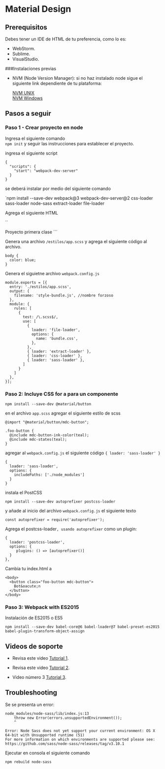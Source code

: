 Material Design 
====================

Prerequisitos
---------------------
Debes tener un IDE de HTML de tu preferencia, como lo es:

*   WebStorm.
*   Sublime.
*   VisualStudio.

###Instalaciones previas

* NVM (Node Version Manager): si no haz instalado node sigue el siguiente link dependiente de tu plataforma:

   [NVM UNIX](https://github.com/creationix/nvm)  
   [NVM Windows](https://github.com/coreybutler/nvm-windows)
   
   

Pasos a seguir
--------------------
### Paso 1 - Crear proyecto en node

Ingresa el siguiente comando  
`npm init`
y seguir las instrucciones para establecer el proyecto.

ingresa el siguiente script 

```
{
  "scripts": {
    "start": "webpack-dev-server"
  }
}
```

se deberá instalar por medio del siguiente comando

`npm install --save-dev webpack@3 webpack-dev-server@2 css-loader sass-loader node-sass extract-loader file-loader

Agrega el siguiente HTML

``
<!DOCTYPE html>
<html>
  <head>
    <link rel="stylesheet" href="estilos.css">
  </head>
  <body>Proyecto primera clase</body>
</html>
```

Genera una archivo `/estilos/app.scss` y agrega el siguiente código 
al archivo.
```
body {
  color: blue;
}
```

Genera el siguietne archivo `webpack.config.js`
```
module.exports = [{
  entry: './estilos/app.scss',
  output: {
    filename: 'style-bundle.js', //nombre forzoso
  },
  module: {
    rules: [
      {
        test: /\.scss$/,
        use: [
          {
            loader: 'file-loader',
            options: {
              name: 'bundle.css',
            },
          },
          { loader: 'extract-loader' },
          { loader: 'css-loader' },
          { loader: 'sass-loader' },
        ]
      }
    ]
  },
}];
```



### Paso 2: Incluye CSS for a para un componente



`npm install --save-dev @material/button`

en el archivo `app.scss` agregar el siguiente estilo de scss

```
@import "@material/button/mdc-button";

.foo-button {
  @include mdc-button-ink-color(teal);
  @include mdc-states(teal);
}
```

agregar al `webpack.config.js` el siguiente código `{ loader: 'sass-loader' }`
```
{
  loader: 'sass-loader',
  options: {
    includePaths: ['./node_modules']
  }
}
```

instala el PostCSS

`npm install --save-dev autoprefixer postcss-loader`

y añade al inicio del archivo `webpack.config.js`  el siguiente texto

`const autoprefixer = require('autoprefixer');`

Agrega el  postcss-loader`, usando autoprefixer` como un plugin:

```
{
  loader: 'postcss-loader',
  options: {
     plugins: () => [autoprefixer()]
  }
},
```

Cambia tu index.html a 

```
<body>
  <button class="foo-button mdc-button">
    Bot&oacute;n 
  </button>
</body>
```


### Paso 3: Webpack with ES2015

Instalación de ES2015 o ES5

`npm install --save-dev babel-core@6 babel-loader@7 babel-preset-es2015 babel-plugin-transform-object-assign`






Videos de soporte
----------------------

* Revisa este video [Tutorial 1](https://www.youtube.com/watch?v=ofnf7dZS7ck).

* Revisa este video  [Tutorial 2](https://www.youtube.com/watch?v=lWHl0N8JJzE&t=23s).

* Video número 3 [Tutorial 3](https://www.youtube.com/watch?v=fqDtQs6CUNs).


Troubleshooting
-----------------------
Se se presenta un error:

```
node_modules/node-sass/lib/index.js:13
    throw new Error(errors.unsupportedEnvironment());
    ^

Error: Node Sass does not yet support your current environment: OS X 64-bit with Unsupported runtime (51)
For more information on which environments are supported please see:
https://github.com/sass/node-sass/releases/tag/v3.10.1
```
Ejecutar en consola el siguiente comando

```npm rebuild node-sass```